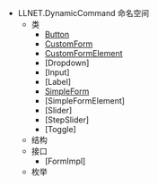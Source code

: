- LLNET.DynamicCommand 命名空间
  - 类
    - [Button](Class/Button.md)
    - [CustomForm](Class/CustomForm.md)
    - [CustomFormElement](Class/CustomFormElement.md)
    - [Dropdown]
    - [Input]
    - [Label]
    - [SimpleForm](Class/SimpleForm.md)
    - [SimpleFormElement]
    - [Slider]
    - [StepSlider]
    - [Toggle]
  - 结构
  - 接口
    - [FormImpl]
  - 枚举